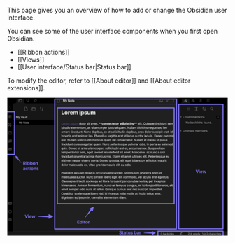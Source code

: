 This page gives you an overview of how to add or change the Obsidian user interface.

You can see some of the user interface components when you first open Obsidian.

- [[Ribbon actions]]
- [[Views]]
- [[User interface/Status bar|Status bar]]

To modify the editor, refer to [[About editor]] and [[About editor extensions]].

![User interface](user-interface.png)
